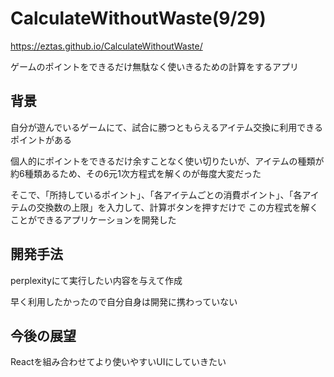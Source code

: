 # CalculateWithoutWaste(9/29)

https://eztas.github.io/CalculateWithoutWaste/

ゲームのポイントをできるだけ無駄なく使いきるための計算をするアプリ

## 背景

自分が遊んでいるゲームにて、試合に勝つともらえるアイテム交換に利用できるポイントがある

個人的にポイントをできるだけ余すことなく使い切りたいが、アイテムの種類が約6種類あるため、その6元1次方程式を解くのが毎度大変だった

そこで、「所持しているポイント」、「各アイテムごとの消費ポイント」、「各アイテムの交換数の上限」を入力して、計算ボタンを押すだけで
この方程式を解くことができるアプリケーションを開発した

## 開発手法

perplexityにて実行したい内容を与えて作成

早く利用したかったので自分自身は開発に携わっていない

## 今後の展望

Reactを組み合わせてより使いやすいUIにしていきたい
